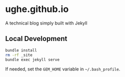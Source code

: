 # ughe.github.io

A technical blog simply built with Jekyll

## Local Development

```bash
bundle install
rm -rf _site
bundle exec jekyll serve
```

If needed, set the `GEM_HOME` variable in `~/.bash_profile`.
